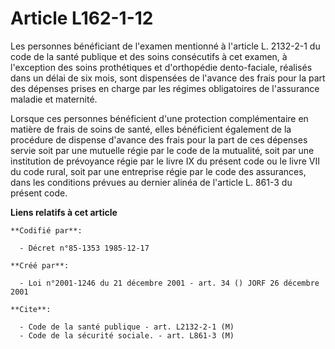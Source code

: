 # Article L162-1-12

Les personnes bénéficiant de l'examen mentionné à l'article L. 2132-2-1 du code de la santé publique et des soins consécutifs
à cet examen, à l'exception des soins prothétiques et d'orthopédie dento-faciale, réalisés dans un délai de six mois, sont
dispensées de l'avance des frais pour la part des dépenses prises en charge par les régimes obligatoires de l'assurance
maladie et maternité.

Lorsque ces personnes bénéficient d'une protection complémentaire en matière de frais de soins de santé, elles bénéficient
également de la procédure de dispense d'avance des frais pour la part de ces dépenses servie soit par une mutuelle régie par
le code de la mutualité, soit par une institution de prévoyance régie par le livre IX du présent code ou le livre VII du code
rural, soit par une entreprise régie par le code des assurances, dans les conditions prévues au dernier alinéa de l'article
L. 861-3 du présent code.

**Liens relatifs à cet article**

	**Codifié par**:

	  - Décret n°85-1353 1985-12-17

	**Créé par**:

	  - Loi n°2001-1246 du 21 décembre 2001 - art. 34 () JORF 26 décembre 2001

	**Cite**:

	  - Code de la santé publique - art. L2132-2-1 (M)
	  - Code de la sécurité sociale. - art. L861-3 (M)
